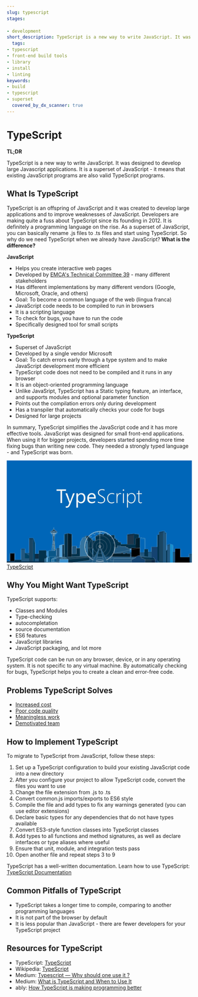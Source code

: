 ```yaml
---
slug: typescript
stages:

- development
short_description: TypeScript is a new way to write JavaScript. It was designed to develop large JavaScript applications. It is a superset of JavaScript - it means that existing JavaScript programs are also valid TypeScript programs.
  tags:
- typescript
- front-end build tools
- library
- install
- linting
keywords:
- build
- typescript
- superset
  covered_by_dx_scanner: true
---
```


# TypeScript

**TL;DR**

TypeScript is a new way to write JavaScript. It was designed to develop large Javascript applications. It is a superset of JavaScript - it means that existing JavaScript programs are also valid TypeScript programs.

## What Is TypeScript

TypeScript is an offspring of JavaScript and it was created to develop large applications and to improve weaknesses of JavaScript. Developers are making quite a fuss about TypeScript since its founding in 2012. It is definitely a programming language on the rise. As a superset of JavaScript, you can basically rename .js files to .ts files and start using TypeScript. So why do we need TypeScript when we already have JavaScript? **What is the difference?**

**JavaScript**

- Helps you create interactive web pages
- Developed by [EMCA's Technical Committee 39](https://tc39.es/) - many different stakeholders
- Has different implementations by many different vendors (Google, Microsoft, Oracle, and others)
- Goal: To become a common language of the web (lingua franca)
- JavaScript code needs to be compiled to run in browsers
- It is a scripting language
- To check for bugs, you have to run the code
- Specifically designed tool for small scripts

**TypeScript**

- Superset of JavaScript
- Developed by a single vendor Microsoft
- Goal: To catch errors early through a type system and to make JavaScript development more efficient
- TypeScript code does not need to be compiled and it runs in any browser
- It is an object-oriented programming language
- Unlike JavaSript, TypeScript has a Static typing feature, an interface, and supports modules and optional parameter function
- Points out the compilation errors only during development
- Has a transpiler that automatically checks your code for bugs
- Designed for large projects

In summary, TypeScript simplifies the JavaScript code and it has more effective tools. JavaScript was designed for small front-end applications. When using it for bigger projects, developers started spending more time fixing bugs than writing new code. They needed a strongly typed language - and TypeScript was born.

![TypeScript](/files/typescript.jpeg)  
[TypeScript](https://codeburst.io/how-to-type-with-typescript-d32dec033d21)

## Why You Might Want TypeScript

TypeScript supports:

- Classes and Modules
- Type-checking
- autocompletation
- source documentation
- ES6 features
- JavaScript libraries
- JavaScript packaging, and lot more

TypeScript code can be run on any browser, device, or in any operating system. It is not specific to any virtual machine. By automatically checking for bugs, TypeScript helps you to create a clean and error-free code.

## Problems TypeScript Solves

- [Increased cost](/problems/increased-cost)
- [Poor code quality](/problems/poor-code-quality)
- [Meaningless work](/problems/meaningless-work)
- [Demotivated team](/problems/demotivated-team)

## How to Implement TypeScript

To migrate to TypeScript from JavaScript, follow these steps:

1. Set up a TypeScript configuration to build your existing JavaScript code into a new directory
2. After you configure your project to allow TypeScript code, convert the files you want to use
3. Change the file extension from .js to .ts
4. Convert common.js imports/exports to ES6 style
5. Compile the file and add types to fix any warnings generated (you can use editor extensions)
6. Declare basic types for any dependencies that do not have types available
7. Convert ES3-style function classes into TypeScript classes
8. Add types to all functions and method signatures, as well as declare interfaces or type aliases where useful
9. Ensure that unit, module, and integration tests pass
10. Open another file and repeat steps 3 to 9

TypeScript has a well-written documentation. Learn how to use TypeScript: [TypeScript Documentation](http://www.typescriptlang.org/docs/home.html)

## Common Pitfalls of TypeScript

- TypeScript takes a longer time to compile, comparing to another programming languages
- It is not part of the browser by default
- It is less popular than JavaScript - there are fewer developers for your TypeScript project

## Resources for TypeScript

- TypeScript: [TypeScript](http://www.typescriptlang.org/)
- Wikipedia: [TypeScript](https://en.wikipedia.org/wiki/TypeScript)
- Medium: [Typescript — Why should one use it ?](https://medium.com/tech-tajawal/typescript-why-should-one-use-it-a539faa92010)
- Medium: [What is TypeScript and When to Use It](https://medium.com/datadriveninvestor/what-is-typescript-and-when-to-use-it-6a5ad9062f3e)
- ably: [How TypeScript is making programming better](https://www.ably.io/blog/typescript-is-making-programming-better)
